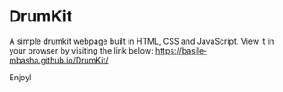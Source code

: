 # DrumKit

A simple drumkit webpage built in HTML, CSS and JavaScript.
View it in your browser by visiting the link below:
https://basile-mbasha.github.io/DrumKit/

Enjoy!
